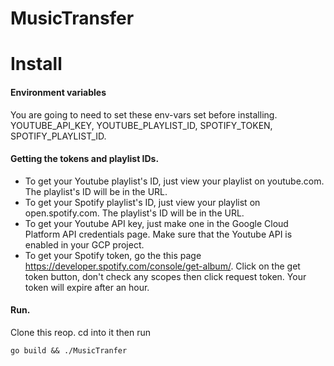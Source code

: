 # MusicTransfer

# Install
#### Environment variables
You are going to need to set these env-vars set before installing.<br>
YOUTUBE_API_KEY, YOUTUBE_PLAYLIST_ID, SPOTIFY_TOKEN, SPOTIFY_PLAYLIST_ID.

#### Getting the tokens and playlist IDs.
* To get your Youtube playlist's ID, just view your playlist on youtube.com. The playlist's ID will be in the URL.<br>
* To get your Spotify playlist's ID, just view your playlist on open.spotify.com. The playlist's ID will be in the URL.<br>
* To get your Youtube API key, just make one in the Google Cloud Platform API credentials page. Make sure that the Youtube API is enabled in your GCP project.<br>
* To get your Spotify token, go the this page https://developer.spotify.com/console/get-album/. Click on the get token button, don't check any scopes then click request token. Your token will expire after an hour.<br>

#### Run.
Clone this reop. cd into it then run
```
go build && ./MusicTranfer
```
